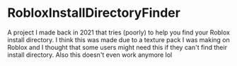 # RobloxInstallDirectoryFinder
A project I made back in 2021 that tries (poorly) to help you find your Roblox install directory. I think this was made due to a texture pack I was making on Roblox and I thought that some users might need this if they can't find their install directory. Also this doesn't even work anymore lol